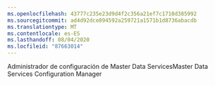 ```yaml
---
ms.openlocfilehash: 43777c235e23d9d4f2c356a21ef7c1710d385992
ms.sourcegitcommit: ad4d92dce894592a259721a1571b1d8736abacdb
ms.translationtype: MT
ms.contentlocale: es-ES
ms.lasthandoff: 08/04/2020
ms.locfileid: "87663014"
---
```

<span data-ttu-id="4e901-101">Administrador de configuración de Master Data Services</span><span class="sxs-lookup"><span data-stu-id="4e901-101">Master Data Services Configuration Manager</span></span>
